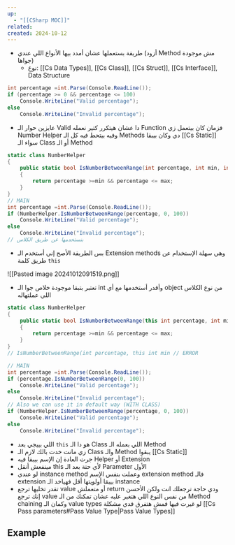 ```yaml
---
up:
  - "[[CSharp MOC]]"
related: 
created: 2024-10-12
---
```

- طريقة بستعملها عشان أمدد بيها الأنواع اللي عندي (أزود Method مش موجودة جواها)
	- نوع:  [[Cs Data Types]], [[Cs Class]], [[Cs Struct]], [[Cs Interface]], Data Structure

```cs
int percentage =int.Parse(Console.ReadLine());
if (percentage >= 0 && percentage <= 100)
    Console.WriteLine("Valid percentage");
else
    Console.WriteLine("Invalid percentage");
```
- عايزين حوار الـ Valid دا عشان هيتكرر كتير نعمله Function فزمان كان بيتعمل زي Number Helper وفيه بيتحط فيه كل الـ Methods دي وكان بيبقا [[Cs Static]] سواء الـ Class أو الـ Method
```cs
static class NumberHelper
{
    public static bool IsNumberBetweenRange(int percentage, int min, int max)
    {
        return percentage >=min && percentage <= max;
    }
}
// MAIN
int percentage =int.Parse(Console.ReadLine());
if (NumberHelper.IsNumberBetweenRange(percentage, 0, 100))
    Console.WriteLine("Valid percentage");
else
    Console.WriteLine("Invalid percentage");
// بنستخدمها عن طريق الكلاس
```
- بس الطريقة الأصح إني أستخدم الـ Extension methods وهي سهلة الإستخدام عن طريق كلمة `this`

![[Pasted image 20241012091519.png]]
- تعتبر بتبقا موجودة خلاص جوا الـ int وأقدر أستخدمها مع أي object من نوع الكلاس اللي عملتهاله
```cs
static class NumberHelper
{
    public static bool IsNumberBetweenRange(this int percentage, int min, int max)
    {
        return percentage >=min && percentage <= max;
    }
}
// IsNumberBetweenRange(int percentage, this int min // ERROR

// MAIN
int percentage =int.Parse(Console.ReadLine());
if (percentage.IsNumberBetweenRange(0, 100))
    Console.WriteLine("Valid percentage");
else
    Console.WriteLine("Invalid percentage");
// Also we can use it in default way (WITH CLASS)
if (NumberHelper.IsNumberBetweenRange(percentage, 0, 100))
    Console.WriteLine("Valid percentage");
else
    Console.WriteLine("Invalid percentage");
```
- اللي بييجي بعد `this` هو دا الـ Class اللي بعمله الـ Method
- زي مانت خدت بالك لازم الـ Class والـ Method يبقوا [[Cs Static]]
- جرت العادة إن الإسم بيبقا فيه Helper أو Extension 
- مينفعش أنقل this لأي حتة بعد الـ Parameter الأول
- لو عندي instance method وعملت بنفس الإسم extension method فالـ extension بيبقا أولويتها أقل فهياخد الـ instance
- تقدر تخليها ترجع value أو متعملش return ودي حاجة ترجعلك انت ولكن الأحسن إنك ترجع value من نفس النوع اللي هتغير عليه عشان تمكنك من الـ Method chaining
  وكمان الـ value types لو غيرت فيها فمش هتفرق فدي مشكلة [[Cs Pass parameters#Pass Value Type|Pass Value Types]]

## Example
```cs

```